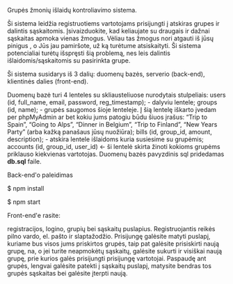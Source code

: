 Grupės žmonių išlaidų kontroliavimo sistema.

Ši sistema leidžia registruotiems vartotojams prisijungti į atskiras grupes ir dalintis sąskaitomis.
Įsivaizduokite, kad keliaujate su draugais ir dažnai sąskaitas apmoka vienas žmogus. Vėliau tas žmogus nori atgauti iš jūsų pinigus , o Jūs jau pamiršote, už ką turėtume atsiskaityti. Ši sistema potencialiai turėtų išspręsti šią problemą, nes leis dalintis išlaidomis/sąskaitomis su pasirinkta grupe.

Ši sistema susidarys iš 3 dalių:
duomenų bazės,
serverio (back-end),
klientinės dalies (front-end).

Duomenų bazė turi 4 lenteles su skliausteliuose nurodytais stulpeliais:
users (id, full_name, email, password, reg_timestamp); - dalyviu lentele;
groups (id, name); - grupės saugomos šioje lenteleje. Į šią lentelę iškarto įvedam per phpMyAdmin ar bet kokiu jums patogiu būdu šiuos įrašus: “Trip to Spain”, “Going to Alps”, “Dinner in Belgium”, “Trip to Finland”, “New Years Party” (arba kažką panašaus jūsų nuožiūra);
bills (id, group_id, amount, description); - atskira lentele išlaidoms kuria susiesime su grupėmis;
accounts (id, group_id, user_id) <- ši lentelė skirta žinoti kokioms grupėms priklauso kiekvienas vartotojas.
Duomenų bazės pavyzdinis sql pridedamas **db.sql** faile.

Back-end'o paleidimas

$ npm install

$ npm start

Front-end'e rasite:

registracijos, logino, grupių bei sąskaitų puslapius.
Registruojantis reikės pilno vardo, el. pašto ir slaptažodžio.
Prisijungę galėsite matyti puslapį, kuriame bus visos jums priskirtos grupės, taip pat galėsite prisiskirti naują grupę, na, o jei turite neapmokėtų sąskaitų, galėsite sukurti ir visiškai naują grupę, prie kurios galės prisijungti prisijungę vartotojai.
Paspaudę ant grupės, lengvai galėsite patekti į sąskaitų puslapį, matysite bendras tos grupės sąskaitas bei galėsite įterpti naują.
